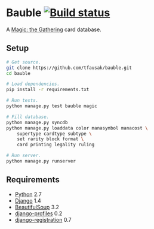 # Bauble [![Build status][]][Travis CI]

A [Magic: the Gathering][] card database.

## Setup

```sh
# Get source.
git clone https://github.com/tfausak/bauble.git
cd bauble

# Load dependencies.
pip install -r requirements.txt

# Run tests.
python manage.py test bauble magic

# Fill database.
python manage.py syncdb
python manage.py loaddata color manasymbol manacost \
    supertype cardtype subtype \
    set rarity block format \
    card printing legality ruling

# Run server.
python manage.py runserver
```

## Requirements

-   [Python][] 2.7
-   [Django][] 1.4
-   [BeautifulSoup][] 3.2
-   [django-profiles][] 0.2
-   [django-registration][] 0.7

[build status]: <https://secure.travis-ci.org/tfausak/bauble.png> "Travis CI build status"
[travis ci]: <http://travis-ci.org/tfausak/bauble> "Travis CI"
[magic: the gathering]: <http://wizards.com/magic> "Magic: the Gathering"
[python]: <http://python.org/> "Python"
[django]: <https://www.djangoproject.com/> "Django"
[beautifulsoup]: <http://www.crummy.com/software/BeautifulSoup> "BeautifulSoup"
[django-profiles]: <https://bitbucket.org/ubernostrum/django-profiles> "django-profiles"
[django-registration]: <https://bitbucket.org/ubernostrum/django-registration> "django-registration"
